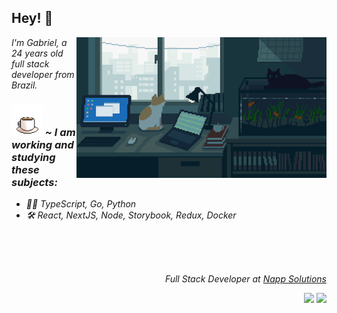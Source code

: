 <h2>Hey! 👋 </h2>

<div>
      
<img width="400px" align="right" src="https://github.com/dias-oblivion/dias-oblivion/blob/main/wallpaper.gif"/>

<p><em>I'm Gabriel, a 24 years old full stack developer from Brazil.&nbsp;&nbsp;&nbsp;&nbsp;&nbsp;&nbsp;&nbsp;&nbsp;&nbsp;&nbsp;&nbsp;&nbsp;</p>

### <img width="50px" marginTop="10rem" src="https://github.com/dias-oblivion/dias-oblivion/blob/main/coffe_animation.gif"/> ~ I am working and studying these subjects:

<ul>
      <li>👨‍💻 TypeScript, Go, Python</li>
      <li> 🛠 React, NextJS, Node, Storybook, Redux, Docker</li>
</ul>

</div>

<br><br><br>

<div align="right">
<p><em>Full Stack Developer at </em><a href="https://nappsolutions.com.br">Napp Solutions</a></p>

<a href="https://www.linkedin.com/in/gabriel-dias-dev/" target="_blank"><img src="https://img.shields.io/badge/-LinkedIn-%230077B5?style=for-the-badge&logo=linkedin&logoColor=white" target="_blank"></a>
<a href="https://www.instagram.com/dias_oblivion/" target="_blank"><img src="https://img.shields.io/badge/-Instagram-%23E4405F?style=for-the-badge&logo=instagram&logoColor=white" target="_blank"></a>
<br>




